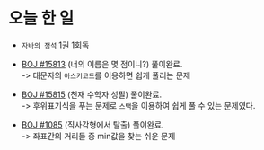 # 오늘 한 일

* `자바의 정석` 1권 1회독

* [BOJ #15813](https://www.acmicpc.net/problem/15813) (너의 이름은 몇 점이니?) 풀이완료.  
-> 대문자의 `아스키코드`를 이용하면 쉽게 풀리는 문제

* [BOJ #15815](https://www.acmicpc.net/problem/15815) (천재 수학자 성필) 풀이완료.  
-> 후위표기식을 푸는 문제로 `스택`을 이용하여 쉽게 풀 수 있는 문제였다.

* [BOJ #1085](https://www.acmicpc.net/problem/1085) (직사각형에서 탈출) 풀이완료.  
-> 좌표간의 거리들 중 min값을 찾는 쉬운 문제
